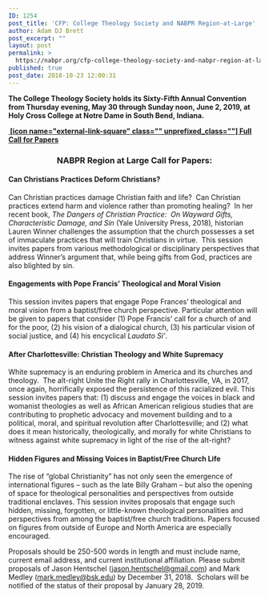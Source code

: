 ```yaml
---
ID: 1254
post_title: 'CFP: College Theology Society and NABPR Region-at-Large'
author: Adam DJ Brett
post_excerpt: ""
layout: post
permalink: >
  https://nabpr.org/cfp-college-theology-society-and-nabpr-region-at-large/
published: true
post_date: 2018-10-23 12:00:31
---
```

<p style="font-weight: 400; text-align: left;"><strong>The College Theology Society holds its Sixty-Fifth Annual Convention from Thursday evening, May 30 through Sunday noon, June 2, 2019, at Holy Cross College at Notre Dame in South Bend, Indiana.</strong></p>

<strong><a href="http://www.collegetheology.org/Annual-Convention"> [icon name="external-link-square" class="" unprefixed_class=""] Full Call for Papers</a></strong>

<h3 style="text-align: center;">NABPR Region at Large Call for Papers:</h3>

<h4 style="font-weight: 400;"><strong>
</strong><strong>Can Christians Practices Deform Christians?</strong></h4>

<p style="font-weight: 400;">Can Christian practices damage Christian faith and life?  Can Christian practices extend harm and violence rather than promoting healing?  In her recent book, <em>The Dangers of Christian Practice:  On Wayward Gifts, Characteristic Damage, and Sin</em><em> </em>(Yale University Press, 2018)<em>,</em><em> </em>historian Lauren Winner challenges the assumption that the church possesses a set of immaculate practices that will train Christians in virtue.  This session invites papers from various methodological or disciplinary perspectives that address Winner’s argument that, while being gifts from God, practices are also blighted by sin.</p>

<p style="font-weight: 400;"></p>

<h4 style="font-weight: 400;"><strong>Engagements with Pope Francis’ Theological and Moral Vision</strong></h4>

<p style="font-weight: 400;">This session invites papers that engage Pope Frances’ theological and moral vision from a baptist/free church perspective. Particular attention will be given to papers that consider (1) Pope Francis’ call for a church of and for the poor, (2) his vision of a dialogical church, (3) his particular vision of social justice, and (4) his encyclical <em>Laudato Si’</em>.</p>

<p style="font-weight: 400;"></p>

<h4 style="font-weight: 400;"><strong>After Charlottesville: Christian Theology and White Supremacy</strong></h4>

<p style="font-weight: 400;">White supremacy is an enduring problem in America and its churches and theology.  The alt-right Unite the Right rally in Charlottesville, VA, in 2017, once again, horrifically exposed the persistence of this racialized evil. This session invites papers that: (1) discuss and engage the voices in black and womanist theologies as well as African American religious studies that are contributing to prophetic advocacy and movement building and to a political, moral, and spiritual revolution after Charlottesville; and (2) what does it mean historically, theologically, and morally for white Christians to witness against white supremacy in light of the rise of the alt-right?</p>

<p style="font-weight: 400;"></p>

<h4 style="font-weight: 400;"><strong>Hidden Figures and Missing Voices in Baptist/Free Church Life</strong></h4>

<p style="font-weight: 400;">The rise of “global Christianity” has not only seen the emergence of international figures – such as the late Billy Graham – but also the opening of space for theological personalities and perspectives from outside traditional enclaves. This session invites proposals that engage such hidden, missing, forgotten, or little-known theological personalities and perspectives from among the baptist/free church traditions. Papers focused on figures from outside of Europe and North America are especially encouraged.</p>

<p style="font-weight: 400;"></p>

<p style="font-weight: 400;">Proposals should be 250-500 words in length and must include name, current email address, and current institutional affiliation. Please submit proposals of Jason Hentschel (<a href="mailto:Jason.hentschel@gmail.com">jason.hentschel@gmail.com</a>) and Mark Medley (<a href="mailto:mark.medley@bsk.edu">mark.medley@bsk.edu</a>) by December 31, 2018.  Scholars will be notified of the status of their proposal by January 28, 2019.</p>

<p style="font-weight: 400;"></p>